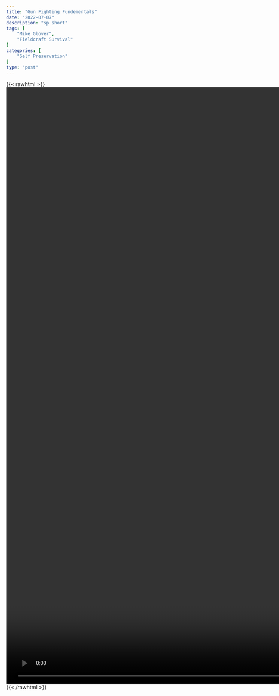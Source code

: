 ```yaml
---
title: "Gun Fighting Fundementals"
date: "2022-07-07"
description: "sp short"
tags: [
    "Mike Glover",
    "Fieldcraft Survival"
]
categories: [
    "Self Preservation"
]
type: "post"
---
```

{{< rawhtml >}}
    <video style="height:40vh;width:auto" overflow="hidden" controls>
        <source src="https://clips.dev00ps.com/self-preservation/Gun%20Fighting%20Fundamentals.mp4" type="video/mp4"> 
    </video>
{{< /rawhtml >}}

